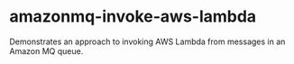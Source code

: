 # amazonmq-invoke-aws-lambda
Demonstrates an approach to invoking AWS Lambda from messages in an Amazon MQ queue.
